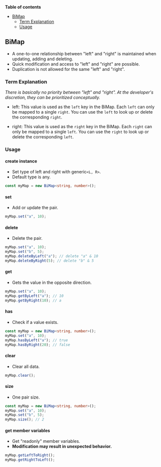 <!-- TOC -->
**Table of contents**
  - [BiMap](#bimap)
    - [Term Explanation](#term-explanation)
    - [Usage](#usage)
<!-- TOC -->

## BiMap

- A one-to-one relationship between "left" and "right" is maintained when updating, adding and deleting.
- Quick modification and access to "left" and "right" are possible.
- Duplication is not allowed for the same "left" and "right".

### Term Explanation

_There is basically no priority between "left" and "right".
At the developer's discretion, they can be prioritized conceptually._

- left: This value is used as the `left` key in the BiMap. Each `left` can only be mapped to a single `right`. You can use the `left` to look up or delete the corresponding `right`.

- right: This value is used as the `right` key in the BiMap. Each `right` can only be mapped to a single `left`. You can use the `right` to look up or delete the corresponding `left`.

### Usage

#### create instance

- Set type of left and right with generic`<L, R>`.
- Default type is any.

```typescript
const myMap = new BiMap<string, number>();
```

#### set

- Add or update the pair.

```typescript
myMap.set("a", 10);
```

#### delete

- Delete the pair.

```typescript
myMap.set("a", 10);
myMap.set("b", 5);
myMap.deleteByLeft("a"); // delete "a" & 10
myMap.deleteByRight(5); // delete "b" & 5
```

#### get

- Gets the value in the opposite direction.

```typescript
myMap.set("a", 10);
myMap.getByLeft("a"); // 10
myMap.getByRight(10); // a
```

#### has

- Check if a value exists.

```typescript
const myMap = new BiMap<string, number>();
myMap.set("a", 10);
myMap.hasByLeft("a"); // true
myMap.hasByRight(20); // false
```

#### clear

- Clear all data.

```typescript
myMap.clear();
```

#### size

- One pair size.

```typescript
const myMap = new BiMap<string, number>();
myMap.set("a", 10);
myMap.set("b", 5);
myMap.size(); // 2
```

#### get member variables

- Get "readonly" member variables.
- **Modification may result in unexpected behavior.**

```typescript
myMap.getLeftToRight();
myMap.getRightToLeft();
```